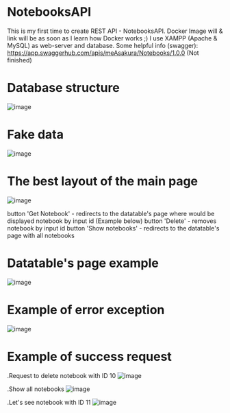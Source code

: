 # NotebooksAPI
 This is my first time to create REST API - NotebooksAPI. Docker Image will & link will be as soon as I learn how Docker works ;)
 I use XAMPP (Apache & MySQL) as web-server and database.
 Some helpful info (swagger): https://app.swaggerhub.com/apis/meAsakura/Notebooks/1.0.0 (Not finished)
 
# Database structure
 ![image](https://user-images.githubusercontent.com/36971976/198272498-a9c2cc11-f468-4378-8f52-599a4568d180.png)

# Fake data
![image](https://user-images.githubusercontent.com/36971976/198272636-8f63b194-20c1-4556-9765-9b2cf9b4699b.png)


# The best layout of the main page
![image](https://user-images.githubusercontent.com/36971976/198281799-14e12fd2-e7c8-4df7-a6e3-0dde1e40809b.png)

button 'Get Notebook' - redirects to the datatable's page where would be displayed notebook by input id (Example below)
button 'Delete' - removes notebook by input id
button 'Show notebooks' - redirects to the datatable's page with all notebooks

# Datatable's page example
![image](https://user-images.githubusercontent.com/36971976/198282320-ef7e5767-01c2-4b15-ba86-e6fb319163a0.png)

# Example of error exception
![image](https://user-images.githubusercontent.com/36971976/199007279-b2081b57-ae5c-451f-a1e2-42e27bdc047b.png)

# Example of success request
 .Request to delete notebook with ID 10
![image](https://user-images.githubusercontent.com/36971976/199007471-a73f8879-a032-482e-a631-2ce69857bf53.png)

 .Show all notebooks
![image](https://user-images.githubusercontent.com/36971976/199007487-a718c1fd-f956-406b-91b6-7afbf54c2a35.png)

 .Let's see notebook with ID 11
![image](https://user-images.githubusercontent.com/36971976/199007667-b492f95b-f4ee-4267-9ace-5af4c5a9defd.png)


